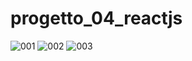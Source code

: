 # progetto_04_reactjs


![001](https://user-images.githubusercontent.com/98649610/216772433-a34779a6-94c7-4b45-9cf6-780ca9952a08.JPG)
![002](https://user-images.githubusercontent.com/98649610/216772436-86c5e064-f5b6-49d7-aedc-387829f6f717.JPG)
![003](https://user-images.githubusercontent.com/98649610/216772439-9d83f7c1-c26b-4f53-851b-8dfd6a082144.JPG)
